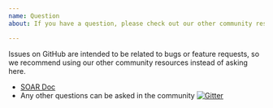 ```yaml
---
name: Question
about: If you have a question, please check out our other community resources instead of opening an issue.

---
```


Issues on GitHub are intended to be related to bugs or feature requests, so we recommend using our other community resources instead of asking here.

- [SOAR Doc](http://github.com/huolunl/soar/blob/master/README.md)
- Any other questions can be asked in the community [![Gitter](https://badges.gitter.im/Join%20Chat.svg)](https://gitter.im/xiaomi-dba/soar)
